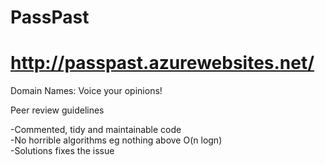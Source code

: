 # PassPast  
# http://passpast.azurewebsites.net/

Domain Names: Voice your opinions!


Peer review guidelines


-Commented, tidy and maintainable code  
-No horrible algorithms eg nothing above O(n logn)   
-Solutions fixes the issue  
